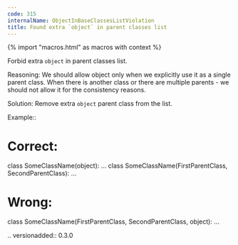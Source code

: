 ```yaml
---
code: 315
internalName: ObjectInBaseClassesListViolation
title: Found extra `object` in parent classes list
---
```


{% import "macros.html" as macros with context %}


Forbid extra ``object`` in parent classes list.

Reasoning:
    We should allow object only when
    we explicitly use it as a single parent class.
    When there is another class or there are multiple
    parents - we should not allow it for the consistency reasons.

Solution:
    Remove extra ``object`` parent class from the list.

Example::

   # Correct:
   class SomeClassName(object): ...
   class SomeClassName(FirstParentClass, SecondParentClass): ...

   # Wrong:
   class SomeClassName(FirstParentClass, SecondParentClass, object): ...

.. versionadded:: 0.3.0